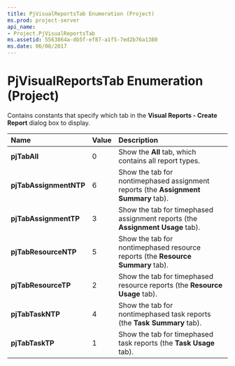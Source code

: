 ```yaml
---
title: PjVisualReportsTab Enumeration (Project)
ms.prod: project-server
api_name:
- Project.PjVisualReportsTab
ms.assetid: 5563864a-db5f-ef87-a1f5-7ed2b76a1380
ms.date: 06/08/2017
---
```



# PjVisualReportsTab Enumeration (Project)

Contains constants that specify which tab in the  **Visual Reports - Create Report** dialog box to display.



|**Name**|**Value**|**Description**|
|:-----|:-----|:-----|
|**pjTabAll**|0|Show the  **All** tab, which contains all report types.|
|**pjTabAssignmentNTP**|6|Show the tab for nontimephased assignment reports (the  **Assignment Summary** tab).|
|**pjTabAssignmentTP**|3|Show the tab for timephased assignment reports (the  **Assignment Usage** tab).|
|**pjTabResourceNTP**|5|Show the tab for nontimephased resource reports (the  **Resource Summary** tab).|
|**pjTabResourceTP**|2|Show the tab for timephased resource reports (the  **Resource Usage** tab).|
|**pjTabTaskNTP**|4|Show the tab for nontimephased task reports (the  **Task Summary** tab).|
|**pjTabTaskTP**|1|Show the tab for timephased task reports (the  **Task Usage** tab).|

